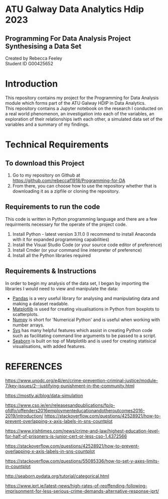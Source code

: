 
# ATU Galway Data Analytics Hdip 2023  
## Programming For Data Analysis Project Synthesising a Data Set  
Created by Rebecca Feeley   
Student ID G00425652  

# Introduction
This repository contains my project for the Programming for Data Analysis module which forms part of the ATU Galway HDIP in Data Analytics.   
This repository contains a Jupyter notebook on the research I conducted on a real world phenomenon, an investigation into each of the variables, an exploration of their relationships iwth each other, a simulated data set of the variables and a summary of my findings.


# Technical Requirements
## To download this Project
1. Go to my repository on Github at https://github.com/rebeccaf1918/Programming-for-DA
2. From there, you can choose how to use the repository whether that is downloading it as a zipfile or cloning the repository.  

## Requirements to run the code
This code is written in Python programming language and there are a few requirments necessary for the operate of the project code.
1. Install Python - latest version 3.11.0 (I recommend to install Anaconda with it for expanded programming   capabilities)
2. Install the Visual Studio Code (or your source code editor of preference)  
3. Install Cmder (or your command line interpreter of preference)  
4. Install all the Python libraries required  

  
## Requirements & Instructions  
In order to begin my analysis of the data set, I began by importing the libraries I would need to view and manipulate the data:
- [Pandas](https://pandas.pydata.org/) is a very useful library for analysing and manipulating data and making a dataset readable.
- [Matplotlib](https://matplotlib.org/) is used for creating visualisations in Python from boxplots to scatterplots. 
- [Numpy](https://numpy.org/doc/stable/index.html) is short for 'Numerical Python' and is useful when working with number arrays.
- [Sys](https://www.geeksforgeeks.org/python-sys-module/) has many helpful features which assist in creating Python code such as facilitating command line arguments to be passed to a script.
- [Seaborn](https://seaborn.pydata.org/tutorial/introduction) is built on top of Matplotlib and is used for creating statisical visualisations, with added features.





# REFERENCES

https://www.unodc.org/e4j/en/crime-prevention-criminal-justice/module-7/key-issues/2--justifying-punishment-in-the-community.html

https://mostly.ai/blog/data-simulation

https://www.cso.ie/en/releasesandpublications/fp/p-ofdfo/offenders2016employmenteducationandotheroutcomes2016-2019/introduction/
https://stackoverflow.com/questions/42528921/how-to-prevent-overlapping-x-axis-labels-in-sns-countplot

https://www.irishtimes.com/news/crime-and-law/highest-education-level-for-half-of-prisoners-is-junior-cert-or-less-cso-1.4372566

https://stackoverflow.com/questions/42528921/how-to-prevent-overlapping-x-axis-labels-in-sns-countplot

https://stackoverflow.com/questions/55085336/how-to-set-y-axes-limits-in-countplot

http://seaborn.pydata.org/tutorial/categorical.html

https://www.iprt.ie/latest-news/high-rates-of-reoffending-following-imprisonment-for-less-serious-crime-demands-alternative-response-iprt/

